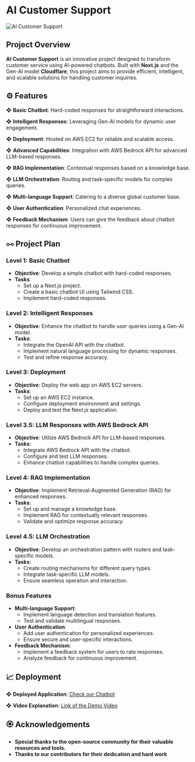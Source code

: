 # AI Customer Support

![AI Customer Support]()

## Project Overview

**AI Customer Support** is an innovative project designed to transform customer service using AI-powered chatbots. Built with **Next.js** and the Gen-AI model **Cloudflare**, this project aims to provide efficient, intelligent, and scalable solutions for handling customer inquiries.

## ⚙️ Features

❖ **Basic Chatbot**: Hard-coded responses for straightforward interactions.

❖ **Intelligent Responses**: Leveraging Gen-AI models for dynamic user engagement.

❖ **Deployment**: Hosted on AWS EC2 for reliable and scalable access.

❖ **Advanced Capabilities**: Integration with AWS Bedrock API for advanced LLM-based responses.

❖ **RAG Implementation**: Contextual responses based on a knowledge base.

❖ **LLM Orchestration**: Routing and task-specific models for complex queries.

❖ **Multi-language Support**: Catering to a diverse global customer base.

❖ **User Authentication**: Personalized chat experiences.

❖ **Feedback Mechanism**: Users can give the feedback about chatbot responses for continuous improvement.


## ⧟ Project Plan

### Level 1: Basic Chatbot
- **Objective**: Develop a simple chatbot with hard-coded responses.
- **Tasks**:
  - Set up a Next.js project.
  - Create a basic chatbot UI using Tailwind CSS.
  - Implement hard-coded responses.

### Level 2: Intelligent Responses
- **Objective**: Enhance the chatbot to handle user queries using a Gen-AI model.
- **Tasks**:
  - Integrate the OpenAI API with the chatbot.
  - Implement natural language processing for dynamic responses.
  - Test and refine response accuracy.

### Level 3: Deployment
- **Objective**: Deploy the web app on AWS EC2 servers.
- **Tasks**:
  - Set up an AWS EC2 instance.
  - Configure deployment environment and settings.
  - Deploy and test the Next.js application.

### Level 3.5: LLM Responses with AWS Bedrock API
- **Objective**: Utilize AWS Bedrock API for LLM-based responses.
- **Tasks**:
  - Integrate AWS Bedrock API with the chatbot.
  - Configure and test LLM responses.
  - Enhance chatbot capabilities to handle complex queries.

### Level 4: RAG Implementation
- **Objective**: Implement Retrieval-Augmented Generation (RAG) for enhanced responses.
- **Tasks**:
  - Set up and manage a knowledge base.
  - Implement RAG for contextually relevant responses.
  - Validate and optimize response accuracy.

### Level 4.5: LLM Orchestration
- **Objective**: Develop an orchestration pattern with routers and task-specific models.
- **Tasks**:
  - Create routing mechanisms for different query types.
  - Integrate task-specific LLM models.
  - Ensure seamless operation and interaction.

### Bonus Features
- **Multi-language Support**:
  - Implement language detection and translation features.
  - Test and validate multilingual responses.
- **User Authentication**:
  - Add user authentication for personalized experiences.
  - Ensure secure and user-specific interactions.
- **Feedback Mechanism**:
  - Implement a feedback system for users to rate responses.
  - Analyze feedback for continuous improvement.

## 📈 Deployment

❖ **Deployed Application**: 
[Check our Chatbot]()

❖ **Video Explanation**: [Link of the Demo Video]()

## 🏵️ Acknowledgements
- **Special thanks to the open-source community for their valuable resources and tools.**
- **Thanks to our contributors for their dedication and hard work**
